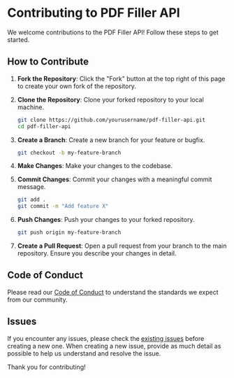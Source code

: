 # Contributing to PDF Filler API

We welcome contributions to the PDF Filler API! Follow these steps to get started.

## How to Contribute

1. **Fork the Repository**: Click the "Fork" button at the top right of this page to create your own fork of the repository.

2. **Clone the Repository**: Clone your forked repository to your local machine.

   ```bash
   git clone https://github.com/yourusername/pdf-filler-api.git
   cd pdf-filler-api
   ```

3. **Create a Branch**: Create a new branch for your feature or bugfix.

   ```bash
   git checkout -b my-feature-branch
   ```

4. **Make Changes**: Make your changes to the codebase.

5. **Commit Changes**: Commit your changes with a meaningful commit message.

   ```bash
   git add .
   git commit -m "Add feature X"
   ```

6. **Push Changes**: Push your changes to your forked repository.

   ```bash
   git push origin my-feature-branch
   ```

7. **Create a Pull Request**: Open a pull request from your branch to the main repository. Ensure you describe your changes in detail.

## Code of Conduct

Please read our [Code of Conduct](CODE_OF_CONDUCT.md) to understand the standards we expect from our community.

## Issues

If you encounter any issues, please check the [existing issues](https://github.com/yourusername/pdf-filler-api/issues) before creating a new one. When creating a new issue, provide as much detail as possible to help us understand and resolve the issue.

Thank you for contributing!
